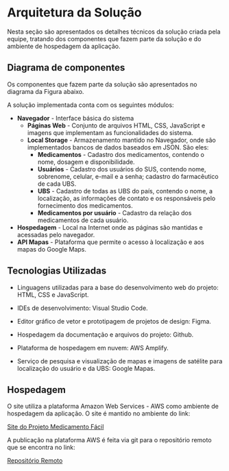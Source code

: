 # Arquitetura da Solução

Nesta seção são apresentados os detalhes técnicos da solução criada pela equipe, tratando dos componentes que fazem parte da solução e do ambiente de hospedagem da aplicação. 

## Diagrama de componentes

Os componentes que fazem parte da solução são apresentados no diagrama da Figura abaixo. 



A solução implementada conta com os seguintes módulos:
- **Navegador** - Interface básica do sistema  
  - **Páginas Web** - Conjunto de arquivos HTML, CSS, JavaScript e imagens que implementam as funcionalidades do sistema.
   - **Local Storage** - Armazenamento mantido no Navegador, onde são implementados bancos de dados baseados em JSON. São eles: 
     - **Medicamentos** - Cadastro dos medicamentos, contendo o nome, dosagem e disponibilidade.
     - **Usuários** - Cadastro dos usuários do SUS, contendo nome, sobrenome, celular, e-mail e a senha; cadastro do farmacêutico de cada UBS.
     - **UBS** - Cadastro de todas as UBS do país, contendo o nome, a localização, as informações de contato e os responsáveis pelo fornecimento dos medicamentos.
     - **Medicamentos por usuário** - Cadastro da relação dos medicamentos de cada usuário.
 - **Hospedagem** - Local na Internet onde as páginas são mantidas e acessadas pelo navegador. 
 - **API Mapas** - Plataforma que permite o acesso à localização e aos mapas do Google Maps.
  
## Tecnologias Utilizadas

- Linguagens utilizadas para a base do desenvolvimento web do projeto: HTML, CSS e JavaScript. 

- IDEs de desenvolvimento: Visual Studio Code.

- Editor gráfico de vetor e prototipagem de projetos de design: Figma.

- Hospedagem da documentação e arquivos do projeto: Github.

- Plataforma de hospedagem em nuvem: AWS Amplify.

- Serviço de pesquisa e visualização de mapas e imagens de satélite para localização do usuário e da UBS: Google Mapas.

## Hospedagem

O site utiliza a plataforma Amazon Web Services - AWS como ambiente de hospedagem da aplicação. O site é mantido no ambiente do link: 

[Site do Projeto Medicamento Fácil](https://main.d3hwghqgn7vvmi.amplifyapp.com/)

A publicação na plataforma AWS é feita via git para o repositório remoto que se encontra no link: 

[Repositório Remoto](https://github.com/ICEI-PUC-Minas-PMV-ADS/pmv-ads-2022-1-e1-proj-web-t5-medicamento-facil.git)


